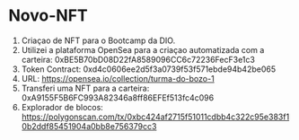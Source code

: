 # Novo-NFT

1. Criaçao de NFT para o Bootcamp da DIO.
2. Utilizei a plataforma OpenSea para a criaçao automatizada com a carteira: 0xBE5B70bD08D22fA8589096CC6c72236FecF3e1c3
3. Token Contract: 0xd4c0606ee2d5f3a0739f53f571ebde94b42be065
4. URL: https://opensea.io/collection/turma-do-bozo-1
5. Transferi uma NFT para a carteira: 0xA9155F5B6FC993A82346a8ff86EFEf513fc4c096
6. Explorador de blocos: https://polygonscan.com/tx/0xbc424af2715f51011cdbb4c322c95e383f10b2ddf85451904a0bb8e756379cc3
